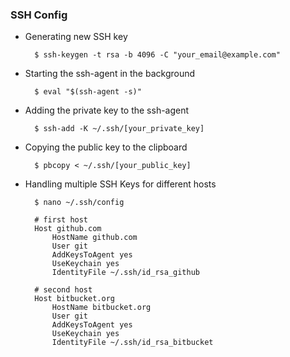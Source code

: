 ### SSH Config

* Generating new SSH key

        $ ssh-keygen -t rsa -b 4096 -C "your_email@example.com"

* Starting the ssh-agent in the background

        $ eval "$(ssh-agent -s)"

* Adding the private key to the ssh-agent

        $ ssh-add -K ~/.ssh/[your_private_key]

* Copying the public key to the clipboard

        $ pbcopy < ~/.ssh/[your_public_key]

* Handling multiple SSH Keys for different hosts

        $ nano ~/.ssh/config

        # first host
        Host github.com
            HostName github.com
            User git
            AddKeysToAgent yes
            UseKeychain yes
            IdentityFile ~/.ssh/id_rsa_github

        # second host
        Host bitbucket.org
            HostName bitbucket.org
            User git
            AddKeysToAgent yes
            UseKeychain yes
            IdentityFile ~/.ssh/id_rsa_bitbucket
